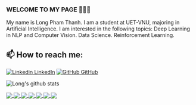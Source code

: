 ### WELCOME TO MY PAGE 👋👋👋
My name is Long Pham Thanh. I am a student at UET-VNU, majoring in Artificial Intelligence. I am interested in the following topics: Deep Learning in NLP and Computer Vision. Data Science. Reinforcement Learning.<br>
## 📫 How to reach me: 
[![Linkedin](https://i.stack.imgur.com/gVE0j.png) LinkedIn](https://www.linkedin.com/in/longpt04/) 
[![GitHub](https://i.stack.imgur.com/tskMh.png) GitHub](https://github.com/longluv1605)


![Long's github stats](https://github-readme-stats-git-masterrstaa-rickstaa.vercel.app/api?username=longluv1605&show_icons=true&theme=tokyonight&hide=contribs,prs,issues)

<a href="https://github.com/longluv1605/Moflix/">
  <!-- Change the `github-readme-stats.anuraghazra1.vercel.app` to `github-readme-stats.vercel.app`  -->
  <img align="center" src="https://github-readme-stats.anuraghazra1.vercel.app/api/pin/?username=longluv1605&repo=Moflix&theme=radical" />
</a>

<a href="https://github.com/longluv1605/dry_bean_classification">
  <!-- Change the `github-readme-stats.anuraghazra1.vercel.app` to `github-readme-stats.vercel.app`  -->
  <img align="center" src="https://github-readme-stats.anuraghazra1.vercel.app/api/pin/?username=longluv1605&repo=dry_bean_classification&theme=algolia" />
</a>

<a href="https://github.com/longluv1605/">
  <!-- Change the `github-readme-stats.anuraghazra1.vercel.app` to `github-readme-stats.vercel.app`  -->
  <img align="center" src="https://github-readme-stats.anuraghazra1.vercel.app/api/pin/?username=longluv1605&repo=final-project-Python-DataAnalyst&theme=shades-of-purple" />
</a>

<a href="https://github.com/longluv1605/realtime-chat-app/">
  <!-- Change the `github-readme-stats.anuraghazra1.vercel.app` to `github-readme-stats.vercel.app`  -->
  <img align="center" src="https://github-readme-stats.anuraghazra1.vercel.app/api/pin/?username=longluv1605&repo=realtime-chat-app&theme=radical" />
</a>    
<a href="https://github.com/longluv1605/first-web-server/">
  <!-- Change the `github-readme-stats.anuraghazra1.vercel.app` to `github-readme-stats.vercel.app`  -->
  <img align="center" src="https://github-readme-stats.anuraghazra1.vercel.app/api/pin/?username=longluv1605&repo=first-web-server&theme=algolia" />
</a>

<a href="https://github.com/longluv1605/Intellius/">
  <!-- Change the `github-readme-stats.anuraghazra1.vercel.app` to `github-readme-stats.vercel.app`  -->
  <img align="center" src="https://github-readme-stats.anuraghazra1.vercel.app/api/pin/?username=longluv1605&repo=Intellius&theme=gruvbox" />
</a>    

<a href="https://github.com/longluv1605/BoombermanGame/">
  <!-- Change the `github-readme-stats.anuraghazra1.vercel.app` to `github-readme-stats.vercel.app`  -->
  <img align="center" src="https://github-readme-stats.anuraghazra1.vercel.app/api/pin/?username=longluv1605&repo=BoombermanGame&theme=dark" />
</a>
